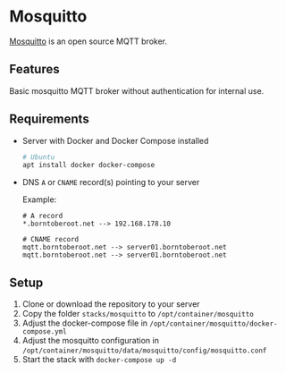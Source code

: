 # Mosquitto

[Mosquitto][mosquitto_website] is an open source MQTT broker.

## Features

Basic mosquitto MQTT broker without authentication for internal use.

## Requirements

- Server with Docker and Docker Compose installed

  ```bash
  # Ubuntu
  apt install docker docker-compose
  ```

- DNS `A` or `CNAME` record(s) pointing to your server

  Example:

  ```plaintext
  # A record
  *.borntoberoot.net --> 192.168.178.10

  # CNAME record
  mqtt.borntoberoot.net --> server01.borntoberoot.net
  mqtt.borntoberoot.net --> server01.borntoberoot.net
  ```

## Setup

1. Clone or download the repository to your server
2. Copy the folder `stacks/mosquitto` to `/opt/container/mosquitto`
3. Adjust the docker-compose file in `/opt/container/mosquitto/docker-compose.yml`
3. Adjust the mosquitto configuration in `/opt/container/mosquitto/data/mosquitto/config/mosquitto.conf`
4. Start the stack with `docker-compose up -d`

[mosquitto_website]: https://mosquitto.org/
